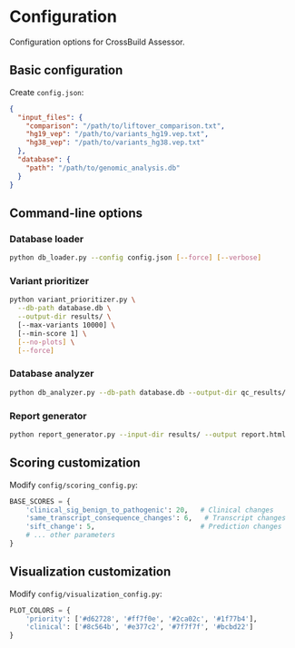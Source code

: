 # Configuration

Configuration options for CrossBuild Assessor.

## Basic configuration

Create `config.json`:

```json
{
  "input_files": {
    "comparison": "/path/to/liftover_comparison.txt",
    "hg19_vep": "/path/to/variants_hg19.vep.txt", 
    "hg38_vep": "/path/to/variants_hg38.vep.txt"
  },
  "database": {
    "path": "/path/to/genomic_analysis.db"
  }
}
```

## Command-line options

### Database loader
```bash
python db_loader.py --config config.json [--force] [--verbose]
```

### Variant prioritizer
```bash
python variant_prioritizer.py \
  --db-path database.db \
  --output-dir results/ \
  [--max-variants 10000] \
  [--min-score 1] \
  [--no-plots] \
  [--force]
```

### Database analyzer
```bash
python db_analyzer.py --db-path database.db --output-dir qc_results/
```

### Report generator
```bash
python report_generator.py --input-dir results/ --output report.html
```

## Scoring customization

Modify `config/scoring_config.py`:

```python
BASE_SCORES = {
    'clinical_sig_benign_to_pathogenic': 20,   # Clinical changes
    'same_transcript_consequence_changes': 6,   # Transcript changes
    'sift_change': 5,                          # Prediction changes
    # ... other parameters
}
```

## Visualization customization

Modify `config/visualization_config.py`:

```python
PLOT_COLORS = {
    'priority': ['#d62728', '#ff7f0e', '#2ca02c', '#1f77b4'],
    'clinical': ['#8c564b', '#e377c2', '#7f7f7f', '#bcbd22']
}
```